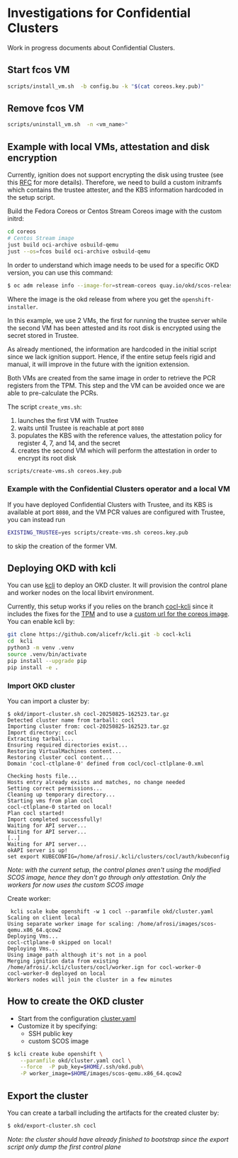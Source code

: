 # Investigations for Confidential Clusters

Work in progress documents about Confidential Clusters.

## Start fcos VM
```bash
scripts/install_vm.sh  -b config.bu -k "$(cat coreos.key.pub)"
```

## Remove fcos VM
```bash
scripts/uninstall_vm.sh  -n <vm_name>"
```

## Example with local VMs, attestation and disk encryption

Currently, ignition does not support encrypting the disk using trustee (see this 
[RFC](https://github.com/coreos/ignition/issues/2099) for more details). Therefore, we need to build a custom initramfs
which contains the trustee attester, and the KBS information hardcoded in the setup script.

Build the Fedora Coreos or Centos Stream Coreos image with the custom initrd:
```bash
cd coreos
# Centos Stream image
just build oci-archive osbuild-qemu
just --os=fcos build oci-archive osbuild-qemu
```

In order to understand which image needs to be used for a specific OKD version, you can use this command:
```bash
$ oc adm release info --image-for=stream-coreos quay.io/okd/scos-release:4.19.0-okd-scos.1
```
Where the image is the okd release from where you get the `openshift-installer`.



In this example, we use 2 VMs, the first for running the trustee server while the second VM has been attested and its
root disk is encrypted using the secret stored in Trustee.

As already mentioned, the information are hardcoded in the initial script since we lack ignition support. Hence, if the
entire setup feels rigid and manual, it will improve in the future with the ignition extension.

Both VMs are created from the same image in order to retrieve the PCR registers from the TPM. This step and the VM can
be avoided once we are able to pre-calculate the PCRs.

The script `create_vms.sh`:
  1. launches the first VM with Trustee
  2. waits until Trustee is reachable at port `8080`
  3. populates the KBS with the reference values, the attestation policy for register 4, 7, and 14, and the secret
  4. creates the second VM which will perform the attestation in order to encrypt its root disk

```bash
scripts/create-vms.sh coreos.key.pub 
```

### Example with the Confidential Clusters operator and a local VM

If you have deployed Confidential Clusters with Trustee, and its KBS is available at port `8080`, and the VM PCR values are configured with Trustee, you can instead run

```bash
EXISTING_TRUSTEE=yes scripts/create-vms.sh coreos.key.pub
```

to skip the creation of the former VM.

## Deploying OKD with kcli

You can use [kcli](https://kcli.readthedocs.io/en/latest/) to deploy an OKD cluster. It will provision the control plane
and worker nodes on the local libvirt environment.

Currently, this setup works if you relies on the branch [cocl-kcli](https://github.com/alicefr/kcli/tree/cocl-kcli)
since it includes the fixes for the [TPM](https://github.com/karmab/kcli/pull/825) and to use a
[custom url for the coreos image](https://github.com/karmab/kcli/pull/826).
You can enable kcli by:
```bash
git clone https://github.com/alicefr/kcli.git -b cocl-kcli
cd  kcli
python3 -m venv .venv
source .venv/bin/activate
pip install --upgrade pip
pip install -e .
```

### Import OKD cluster
You can import a cluster by:
```
$ okd/import-cluster.sh cocl-20250825-162523.tar.gz
Detected cluster name from tarball: cocl
Importing cluster from: cocl-20250825-162523.tar.gz
Import directory: cocl
Extracting tarball...
Ensuring required directories exist...
Restoring VirtualMachines content...
Restoring cluster cocl content...
Domain 'cocl-ctlplane-0' defined from cocl/cocl-ctlplane-0.xml

Checking hosts file...
Hosts entry already exists and matches, no change needed
Setting correct permissions...
Cleaning up temporary directory...
Starting vms from plan cocl
cocl-ctlplane-0 started on local!
Plan cocl started!
Import completed successfully!
Waiting for API server...
Waiting for API server...
[..]
Waiting for API server...
okAPI server is up!
set export KUBECONFIG=/home/afrosi/.kcli/clusters/cocl/auth/kubeconfig
```

*Note: with the current setup, the control planes aren't using the modified SCOS image, hence they don't go through only
attestation. Only the workers for now uses the custom SCOS image*

Create worker:
```
 kcli scale kube openshift -w 1 cocl --paramfile okd/cluster.yaml 
Scaling on client local
Using separate worker image for scaling: /home/afrosi/images/scos-qemu.x86_64.qcow2
Deploying Vms...
cocl-ctlplane-0 skipped on local!
Deploying Vms...
Using image path although it's not in a pool
Merging ignition data from existing /home/afrosi/.kcli/clusters/cocl/worker.ign for cocl-worker-0
cocl-worker-0 deployed on local
Workers nodes will join the cluster in a few minutes
```

## How to create the OKD cluster
* Start from the configuration [cluster.yaml](okd/cluster.yaml)
* Customize it by specifying:
  * SSH public key
  * custom SCOS image
```bash
$ kcli create kube openshift \
    --paramfile okd/cluster.yaml cocl \
    --force  -P pub_key=$HOME/.ssh/okd.pub\
    -P worker_image=$HOME/images/scos-qemu.x86_64.qcow2
```

## Export the cluster
You can create a tarball including the artifacts for the created cluster by:
```bash
$ okd/export-cluster.sh cocl
```

*Note: the cluster should have already finished to bootstrap since the export script only dump the first control plane*
